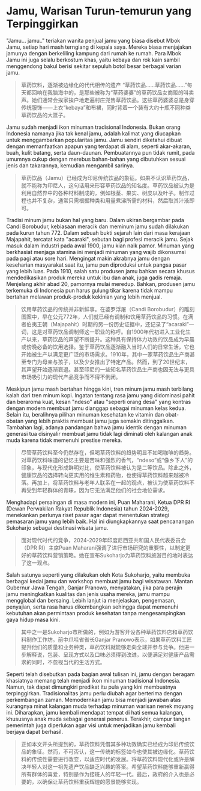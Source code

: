 # Jamu, Warisan Turun-temurun yang Terpinggirkan

"Jamu... jamu.." teriakan wanita penjual jamu yang biasa disebut Mbok Jamu, setiap hari mash terngiang di kepala saya. Mereka biasa menjajakan jamunya dengan berkeliling kampung dari rumah ke rumah. Para Mbok Jamu ini juga selalu berkostum khas, yaitu kebaya dan rok kain sambil menggendong bakul berisi sekitar sepuluh botol besar berbagai varian jamu.

> 草药饮料，逐渐被边缘化的代代相传的遗产
> “草药饮品……草药饮品……”每天都回响在我脑海中的，是那些被称为“草药婆婆”的草药饮品女商贩的叫卖声。她们通常会挨家挨户地走遍村庄兜售草药饮品。这些草药婆婆总是身穿传统服饰——上衣“kebaya”和布裙，同时背着一个装有大约十瓶不同种类草药饮品的大篮子。

Jamu sudah menjadi ikon minuman tradisional Indonesia. Bukan orang Indonesia namanya jika tak kenal jamu, adalah kalimat yang diucapkan untuk menggambarkan popularitas jamu. Jamu sendiri diketahui dibuat dengan memanfaatkan apapun yang terdapat di alam, seperti akar-akaran, buah, kulit batang, serta daun-daunan. Pembuatannya pun tidak rumit, pada umumnya cukup dengan merebus bahan-bahan yang dibutuhkan sesuai jenis dan takarannya, kemudian mengambil sarinya.

> 草药饮品（Jamu）已经成为印尼传统饮品的象征。如果不认识草药饮品，就不能称为印尼人，这句话用来形容草药饮品的知名度。草药饮品被认为是利用自然界中的各种材料制成的，例如根茎、果实、树皮以及叶子。制作过程也并不复杂，通常只需根据种类和用量煮沸所需的材料，然后取其汁液即可。

Tradisi minum jamu bukan hal yang baru. Dalam ukiran bergambar pada Candi Borobudur, kebiasaan meracik dan meminum jamu sudah dilakukan pada kurun tahun 772. Dalam sebuah bukti sejarah lain dari masa kerajaan Majapahit, tercatat kata "acaraki", sebutan bagi profesi meracik jamu. Sejak masuk dalam industri pada awal 1900, jamu kian naik pamor. Minuman yang berkhasiat menjaga stamina ini menjadi minuman yang wajib dikonsumsi pada pagi atau sore hari. Mengingat makin akrabnya jamu dengan keseharian masyarakat saat itu, jamu pun diproduksi untuk pangsa pasar yang lebih luas. Pada 1910, salah satu produsen jamu bahkan secara khusus mendedikasikan produk mereka untuk ibu dan anak, juga gadis remaja. Menjelang akhir abad 20, pamornya mulai meredup. Bahkan, produsen jamu terkemuka di Indonesia pun harus gulung tikar karena tidak mampu bertahan melawan produk-produk kekinian yang lebih menjual.

> 饮用草药饮品的传统并非新鲜事。在婆罗浮屠（Candi Borobudur）的雕刻图案中，早在公元772年，人们就已经有调制和饮用草药饮品的习惯。在满者伯夷王朝（Majapahit）时期的另一份历史证据中，还记录了“acaraki”一词，这是对草药饮品调制师这一职业的称呼。自1900年代初进入工业化生产以来，草药饮品的声望不断提升。这种具有保持体力功效的饮品成为早晨或傍晚必备的饮用选择。鉴于草药饮品逐渐融入当时人们的日常生活，它也开始被生产以满足更广泛的市场需求。1910年，其中一家草药饮品生产商甚至专门为母亲与孩子，以及少女推出了特定产品。然而，到了20世纪末，其声望开始逐渐衰退。甚至印尼的一些知名草药饮品生产商也因无法与更具市场吸引力的现代产品竞争而不得不倒闭。

Meskipun jamu mash bertahan hingga kini, tren minum jamu mash terbilang kalah dari tren minum kopi. Ingatan tentang rasa jamu yang didominasi pahit dan beraroma kuat, kesan "ndeso" atau "seperti orang desa" yang kontras dengan modern membuat jamu dianggap sebagai minuman kelas kedua. Selain itu, beralihnya pilihan minuman kesehatan ke vitamin dan obat-obatan yang lebih praktis membuat jamu juga semakin ditinggalkan. Tambahan lagi, adanya pandangan bahwa jamu identik dengan minuman generasi tua disinyalir membuat jamu tidak lagi diminati oleh kalangan anak muda karena tidak memenuhi prestise mereka.

> 尽管草药饮料至今仍然存在，但喝草药饮料的趋势明显不如喝咖啡的趋势。对草药饮料味道的记忆主要是苦味和强烈的香气，“ndeso”或“像乡下人”的印象，与现代化形成鲜明对比，使草药饮料被认为是二等饮品。除此之外，健康饮品的选择转向更实用的维生素和药物，也使得草药饮料越来越被冷落。再加上，将草药饮料与老年人联系在一起的观点，被认为使草药饮料不再受到年轻群体的青睐，因为它无法满足他们的社会地位需求。

Menghadapi persaingan di masa modern ini, Puan Maharani, Ketua DPR RI (Dewan Perwakilan Rakyat Republik Indonesia) tahun 2024-2029, menekankan perlunya riset pasar agar dapat menentukan strategi pemasaran jamu yang lebih baik. Hal ini diungkapkannya saat pencanangan Sukoharjo sebagai destinasi wisata jamu.

> 面对现代时代的竞争，2024-2029年印度尼西亚共和国人民代表委员会（DPR RI）主席Puan Maharani强调了进行市场研究的重要性，以制定更好的草药饮料营销策略。她在宣布Sukoharjo为草药饮料旅游目的地时表达了这一观点。

Salah satunya seperti yang dilakukan oleh Kota Sukoharjo, yaitu membuka berbagai kedai jamu dan workshop membuat jamu bagi wisatawan. Mantan Gubernur Jawa Tengah, Ganjar Pranowo, menyatakan, jika para perajin jamu meningkatkan kualitas dan jenis usaha mereka, jamu mampu mengglobal dan bersaing. Lebih lanjut ia menjelaskan, pengemasan, penyajian, serta rasa harus dikembangkan sehingga dapat memenuhi kebutuhan akan permintaan produk kesehatan tanpa mengesampingkan gaya hidup masa kini.

> 其中之一是Sukoharjo市所做的，例如为游客开设各种草药饮料店和草药饮料制作工作坊。前中爪哇省省长Ganjar Pranowo表示，如果草药饮料工匠提升他们的质量和业务种类，草药饮料就能够走向全球并参与竞争。他进一步解释说，包装、呈现方式以及口味必须得到改进，以便满足对健康产品需求的同时，不忽视当代的生活方式。

Seperti telah disebutkan pada bagian awal tulisan ini, jamu dengan beragam khasiatnya memang telah menjadi ikon minuman tradisional Indonesia. Namun, tak dapat dimungkiri predikat itu pula yang kini membuatnya terpinggirkan. Tradisionalitas jamu perlu diubah agar berterima dengan perkembangan zaman. Memodernkan jamu bisa menjadi jawaban atas kurangnya minat kalangan muda terhadap minuman warisan nenek moyang ini. Diharapkan, jamu kembali mendapat tempat di hati semua kalangan, khususnya anak muda sebagai generasi penerus. Terakhir, campur tangan pemerintah juga diperlukan agar visi untuk menjadikan jamu kembali berjaya dapat berhasil.

> 正如本文开头所提到的，草药饮料凭借其多种功效确实已经成为印尼传统饮品的象征。然而，不可否认，这一传统的标签如今也使其被边缘化。草药饮料的传统性需要进行改变，以适应时代的发展。将草药饮料现代化或许是解决年轻人对这一祖先遗产饮品缺乏兴趣的答案。希望草药饮料能够重新赢得所有群体的喜爱，特别是作为接班人的年轻一代。最后，政府的介入也是必要的，以确保让草药饮料重获辉煌的愿景能够实现。
